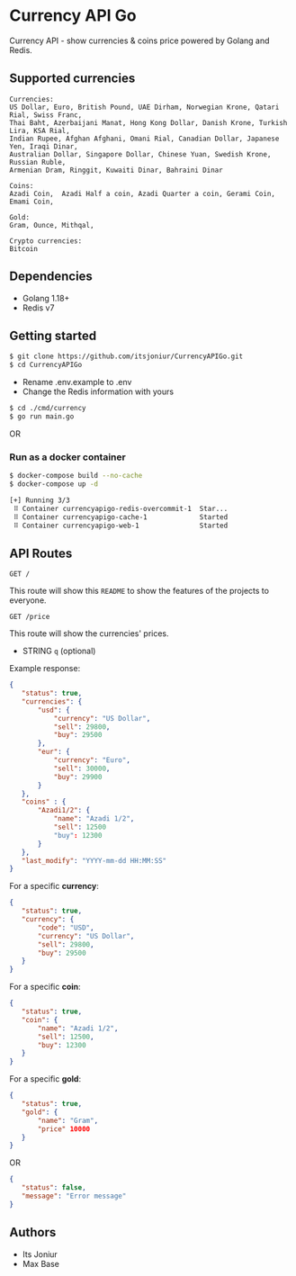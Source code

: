 
# Currency API Go

Currency API - show currencies & coins price powered by Golang and Redis.

## Supported currencies
```
Currencies:
US Dollar, Euro, British Pound, UAE Dirham, Norwegian Krone, Qatari Rial, Swiss Franc,
Thai Baht, Azerbaijani Manat, Hong Kong Dollar, Danish Krone, Turkish Lira, KSA Rial,
Indian Rupee, Afghan Afghani, Omani Rial, Canadian Dollar, Japanese Yen, Iraqi Dinar, 
Australian Dollar, Singapore Dollar, Chinese Yuan, Swedish Krone, Russian Ruble,
Armenian Dram, Ringgit, Kuwaiti Dinar, Bahraini Dinar

Coins:
Azadi Coin,  Azadi Half a coin, Azadi Quarter a coin, Gerami Coin, Emami Coin,

Gold:
Gram, Ounce, Mithqal,

Crypto currencies:
Bitcoin
```

## Dependencies

- Golang 1.18+
- Redis v7

## Getting started

```bash
$ git clone https://github.com/itsjoniur/CurrencyAPIGo.git
$ cd CurrencyAPIGo
```

- Rename .env.example to .env
- Change the Redis information with yours

```bash
$ cd ./cmd/currency
$ go run main.go
```

OR

### Run as a docker container

```bash
$ docker-compose build --no-cache
$ docker-compose up -d

[+] Running 3/3
 ⠿ Container currencyapigo-redis-overcommit-1  Star...                                              0.2s
 ⠿ Container currencyapigo-cache-1             Started                                              0.5s
 ⠿ Container currencyapigo-web-1               Started                                              0.8s
```

## API Routes

`GET /`

This route will show this `README` to show the features of the projects to everyone.

`GET /price`

This route will show the currencies' prices.

- STRING `q`  (optional)

Example response:

```json
{
   "status": true,
   "currencies": {
	   "usd": {
		   "currency": "US Dollar",
		   "sell": 29800,
		   "buy": 29500
	   },
	   "eur": {
		   "currency": "Euro",
		   "sell": 30000,
		   "buy": 29900
	   }
   },
   "coins" : {
	   "Azadi1/2": {
		   "name": "Azadi 1/2",
		   "sell": 12500
		   "buy": 12300
	   }
   },
   "last_modify": "YYYY-mm-dd HH:MM:SS"
}
```

For a specific **currency**:

```json
{
   "status": true,
   "currency": {
	   "code": "USD",
	   "currency": "US Dollar",
	   "sell": 29800,
	   "buy": 29500
   }
}  
```

For a specific **coin**:

```json
{
   "status": true,
   "coin": {
	   "name": "Azadi 1/2",
	   "sell": 12500,
	   "buy": 12300
   }
} 
```

For a specific **gold**:

```json
{
   "status": true,
   "gold": {
	   "name": "Gram",
	   "price" 10000
   }
}  
```

OR

```json
{
   "status": false,
   "message": "Error message"
}
```

## Authors

- Its Joniur
- Max Base

